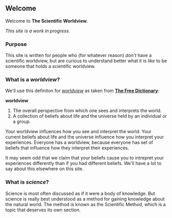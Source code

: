 ## Welcome

Welcome to **The Scientific Worldview**.  

*This site is a work in progress.*

### Purpose
This site is written for people who (for whatever reason) *don't* have a scientific worldview, but are curious to understand better what it is *like* to be someone that holds a scientific worldview.
 
### What is a *worldview*?

We'll use this definiton for *[worldview][1]* as taken from **[The Free Dictionary][2]**:

**worldview**

1. The overall perspective from which one sees and interprets the world.
2. A collection of beliefs about life and the universe held by an individual or a group.

Your worldview influences how you see and interpret the world. Your current beliefs about life and the universe influence how you interpret your experiences. Everyone has a worldview, because everyone has set of beliefs that influence how they interpret their experiences.

It may seem odd that we claim that your beliefs cause you to intrepret your experiences differently than if you had different beliefs. We'll have a lot to say about this elsewhere on this site.

### What is *science*?

Science is most often discussed as if it were a body of knowledge. But science is really best understood as a method for gaining knowledge about the natural world. The method is known as the Scientific Method, which is a topic that deserves its own section.

[1]: http://www.thefreedictionary.com/worldview "Definition of *worldview*"
[2]: http://www.thefreedictionary.com/ "The Free Dictionary"

[title: Welcome]: /